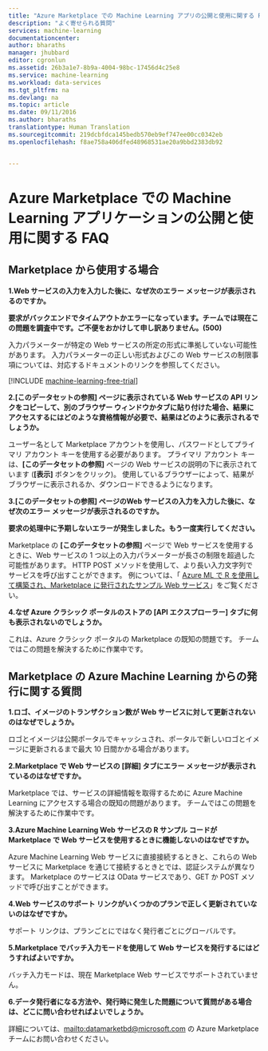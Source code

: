 ```yaml
---
title: "Azure Marketplace での Machine Learning アプリの公開と使用に関する FAQ | Microsoft Docs"
description: "よく寄せられる質問"
services: machine-learning
documentationcenter: 
author: bharaths
manager: jhubbard
editor: cgronlun
ms.assetid: 26b3a1e7-8b9a-4004-98bc-17456d4c25e8
ms.service: machine-learning
ms.workload: data-services
ms.tgt_pltfrm: na
ms.devlang: na
ms.topic: article
ms.date: 09/11/2016
ms.author: bharaths
translationtype: Human Translation
ms.sourcegitcommit: 219dcbfdca145bedb570eb9ef747ee00cc0342eb
ms.openlocfilehash: f8ae758a406dfed48968531ae20a9bbd2383db92


---
```

# <a name="publishing-and-using-machine-learning-apps-in-the-azure-marketplace-faq"></a>Azure Marketplace での Machine Learning アプリケーションの公開と使用に関する FAQ
## <a name="questions-about-consuming-from-marketplace"></a>Marketplace から使用する場合
**1.Web サービスの入力を入力した後に、なぜ次のエラー メッセージが表示されるのですか。**

**要求がバックエンドでタイムアウトかエラーになっています。チームでは現在この問題を調査中です。ご不便をおかけして申し訳ありません。(500)**

入力パラメーターが特定の Web サービスの所定の形式に準拠していない可能性があります。 入力パラメーターの正しい形式およびこの Web サービスの制限事項については、対応するドキュメントのリンクを参照してください。

[!INCLUDE [machine-learning-free-trial](../../includes/machine-learning-free-trial.md)]

**2.[このデータセットの参照] ページに表示されている Web サービスの API リンクをコピーして、別のブラウザー ウィンドウかタブに貼り付けた場合、結果にアクセスするにはどのような資格情報が必要で、結果はどのように表示されるでしょうか。**

ユーザー名として Marketplace アカウントを使用し、パスワードとしてプライマリ アカウント キーを使用する必要があります。 プライマリ アカウント キーは、**[このデータセットの参照]** ページの Web サービスの説明の下に表示されています (**[表示]** ボタンをクリック)。 使用しているブラウザーによって、結果がブラウザーに表示されるか、ダウンロードできるようになります。

**3.[このデータセットの参照] ページのWeb サービスの入力を入力した後に、なぜ次のエラー メッセージが表示されるのですか。** 

**要求の処理中に予期しないエラーが発生しました。もう一度実行してください。**

Marketplace の **[このデータセットの参照]** ページで Web サービスを使用するときに、Web サービスの 1 つ以上の入力パラメーターが長さの制限を超過した可能性があります。 HTTP POST メソッドを使用して、より長い入力文字列でサービスを呼び出すことができます。 例については、「 [Azure ML で R を使用して構築され、Marketplace に発行されたサンプル Web サービス](machine-learning-r-csharp-web-service-examples.md)」をご覧ください。

**4.なぜ Azure クラシック ポータルのストアの [API エクスプローラー] タブに何も表示されないのでしょうか。** 

これは、Azure クラシック ポータルの Marketplace の既知の問題です。 チームではこの問題を解決するために作業中です。 

## <a name="questions-about-publishing-from-azure-machine-learning-on-marketplace"></a>Marketplace の Azure Machine Learning からの発行に関する質問
**1.ロゴ、イメージのトランザクション数が Web サービスに対して更新されないのはなぜでしょうか。** 

ロゴとイメージは公開ポータルでキャッシュされ、ポータルで新しいロゴとイメージに更新されるまで最大 10 日間かかる場合があります。

**2.Marketplace で Web サービスの [詳細] タブにエラー メッセージが表示されているのはなぜですか。**

Marketplace では、サービスの詳細情報を取得するために Azure Machine Learning にアクセスする場合の既知の問題があります。 チームではこの問題を解決するために作業中です。

**3.Azure Machine Learning Web サービスの R サンプル コードが Marketplace で Web サービスを使用するときに機能しないのはなぜですか。**

Azure Machine Learning Web サービスに直接接続するときと、これらの Web サービスに Marketplace を通じて接続するときとでは、認証システムが異なります。 Marketplace のサービスは OData サービスであり、GET か POST メソッドで呼び出すことができます。 

**4.Web サービスのサポート リンクがいくつかのプランで正しく更新されていないのはなぜですか。**

サポート リンクは、プランごとにではなく発行者ごとにグローバルです。 

**5.Marketplace でバッチ入力モードを使用して Web サービスを発行するにはどうすればよいですか。**

バッチ入力モードは、現在 Marketplace Web サービスでサポートされていません。

**6.データ発行者になる方法や、発行時に発生した問題について質問がある場合は、どこに問い合わせればよいでしょうか。**

詳細については、<mailto:datamarketbd@microsoft.com> の Azure Marketplace チームにお問い合わせください。




<!--HONumber=Nov16_HO3-->


